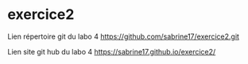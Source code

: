 # exercice2



Lien répertoire  git du labo 4
https://github.com/sabrine17/exercice2.git


Lien site git hub du labo 4
https://sabrine17.github.io/exercice2/


